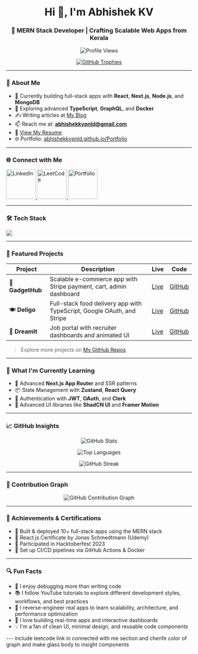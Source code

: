 <h1 align="center">Hi 👋, I'm Abhishek KV</h1>
<h3 align="center">🚀 MERN Stack Developer | Crafting Scalable Web Apps from Kerala</h3>

<p align="center">
  <img src="https://komarev.com/ghpvc/?username=abhishekkvpnld&label=Profile%20views&color=0e75b6&style=flat" alt="Profile Views" />
</p>

<p align="center">
  <a href="https://github-profile-trophy.vercel.app/?username=abhishekkvpnld">
    <img src="https://github-profile-trophy.vercel.app/?username=abhishekkvpnld&theme=algolia&margin-w=10" alt="GitHub Trophies" />
  </a>
</p>

---

### 🚧 About Me

- 🔭 Currently building full-stack apps with **React**, **Next.js**, **Node.js**, and **MongoDB**
- 🌱 Exploring advanced **TypeScript**, **GraphQL**, and **Docker**
- ✍️ Writing articles at [My Blog](https://abhishekkvpnld.github.io/Portfolio/#blog)
- 📫 Reach me at: **abhishekkvpnld@gmail.com**
- 🧾 [View My Resume](https://drive.google.com/file/d/1GDy64QNkyvyVLi8xEwfjASA-Z6nru2mG/view?usp=sharing)
- 🌐 Portfolio: [abhishekkvpnld.github.io/Portfolio](https://abhishekkvpnld.github.io/Portfolio)

---

### 🌐 Connect with Me

<p align="left">
  <a href="https://www.linkedin.com/in/abhishek-kv-77b0b7286/" height="80" target="_blank">
    <img src="https://img.shields.io/badge/LinkedIn-0A66C2?style=flat&logo=linkedin&logoColor=white" height="80" alt="LinkedIn" />
  </a>

  <a href="https://leetcode.com/abhishekkv-1999/" target="_blank">
    <img src="https://img.shields.io/badge/LeetCode-FFA116?style=flat&logo=leetcode&logoColor=white" height="80" alt="LeetCode" />
  </a>

  <a href="https://abhishekkvpnld.github.io/Portfolio" target="_blank">
    <img src="https://img.shields.io/badge/Portfolio-000000?style=flat&logo=vercel&logoColor=white" height="80" alt="Portfolio" />
  </a>
</p>


---

### 🛠️ Tech Stack

<p align="left">
  <img src="https://skillicons.dev/icons?i=html,css,js,ts,python,react,nextjs,nodejs,express,mongodb,mysql,firebase,redux,tailwind,bootstrap,materialui,git,github,docker,vite,prisma,aws,npm,jest,vscode,githubactions,postman,figma" />
</p>

---

### 💼 Featured Projects

| Project | Description | Live | Code |
|--------|-------------|------|------|
| 🛒 **GadgetHub** | Scalable e-commerce app with Stripe payment, cart, admin dashboard | [Live](https://e-commerce-abhisheks-projects-70ee5198.vercel.app) | [GitHub](https://github.com/Abhishekkvpnld/E-Commerce) |
| 🍽 **Deligo** | Full-stack food delivery app with TypeScript, Google OAuth, and Stripe | [Live](https://food-ordering-app-1-hbrc.onrender.com/) | [GitHub](https://github.com/Abhishekkvpnld/Food-Ordering-App) |
| 💼 **DreamIt** | Job portal with recruiter dashboards and animated UI | [Live](https://job-portal-delta-ecru.vercel.app/) | [GitHub](https://github.com/Abhishekkvpnld/Job-Portal) |

> Explore more projects on [My GitHub Repos](https://github.com/Abhishekkvpnld?tab=repositories)

---

### 📘 What I'm Currently Learning

- 🔧 Advanced **Next.js App Router** and SSR patterns  
- 📦 State Management with **Zustand**, **React Query**  
- 🔐 Authentication with **JWT**, **OAuth**, and **Clerk**  
- 💅 Advanced UI libraries like **ShadCN UI** and **Framer Motion**

---

### 📈 GitHub Insights

<p align="center">
  <img src="https://github-readme-stats.vercel.app/api?username=abhishekkvpnld&show_icons=true&theme=radical&border_radius=12&hide_border=false&rank_icon=github" alt="GitHub Stats" />
</p>

<p align="center">
  <img src="https://github-readme-stats.vercel.app/api/top-langs/?username=abhishekkvpnld&layout=compact&theme=radical&border_radius=12&hide_border=false" alt="Top Languages" />
</p>

<p align="center">
  <img src="https://github-readme-streak-stats.herokuapp.com/?user=abhishekkvpnld&theme=radical&hide_border=false&border_radius=12" alt="GitHub Streak" />
</p>

---

### 📆 Contribution Graph

<p align="center">
  <img src="https://github-readme-activity-graph.vercel.app/graph?username=abhishekkvpnld&theme=react-dark&hide_border=false&area=true" alt="GitHub Contribution Graph" />
</p>

---

### 🏅 Achievements & Certifications

- 🥇 Built & deployed 10+ full-stack apps using the MERN stack
- 📜 React.js Certificate by Jonas Schmedtmann (Udemy)
- 🚀 Participated in Hacktoberfest 2023
- 🔁 Set up CI/CD pipelines via GitHub Actions & Docker

---

### 🔍 Fun Facts

- 🎯 I enjoy debugging more than writing code  
- 📚 I follow YouTube tutorials to explore different development styles, workflows, and best practices  
- 🔧 I reverse-engineer real apps to learn scalability, architecture, and performance optimization  
- 🧩 I love building real-time apps and interactive dashboards  
- 💡 I'm a fan of clean UI, minimal design, and reusable code components  

---  include leetcode link in connected with me section and chenfe color of graph and make glass body to insight components
